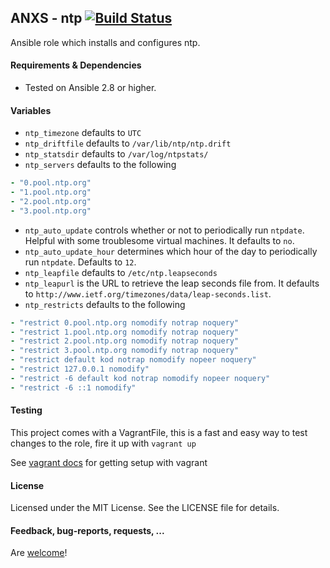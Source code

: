 ## ANXS - ntp [![Build Status](https://travis-ci.org/ANXS/ntp.png)](https://travis-ci.org/ANXS/ntp)

Ansible role which installs and configures ntp.


#### Requirements & Dependencies
- Tested on Ansible 2.8 or higher.


#### Variables

* `ntp_timezone` defaults to `UTC`
* `ntp_driftfile` defaults to `/var/lib/ntp/ntp.drift`
* `ntp_statsdir` defaults to `/var/log/ntpstats/`
* `ntp_servers` defaults to the following
```yaml
- "0.pool.ntp.org"
- "1.pool.ntp.org"
- "2.pool.ntp.org"
- "3.pool.ntp.org"
```
* `ntp_auto_update` controls whether or not to periodically run `ntpdate`. Helpful with some troublesome virtual machines. It defaults to `no`.
* `ntp_auto_update_hour` determines which hour of the day to periodically run `ntpdate`. Defaults to `12`.
* `ntp_leapfile` defaults to `/etc/ntp.leapseconds`
* `ntp_leapurl` is the URL to retrieve the leap seconds file from. It defaults to `http://www.ietf.org/timezones/data/leap-seconds.list`.
* `ntp_restricts` defaults to the following
```yaml
- "restrict 0.pool.ntp.org nomodify notrap noquery"
- "restrict 1.pool.ntp.org nomodify notrap noquery"
- "restrict 2.pool.ntp.org nomodify notrap noquery"
- "restrict 3.pool.ntp.org nomodify notrap noquery"
- "restrict default kod notrap nomodify nopeer noquery"
- "restrict 127.0.0.1 nomodify"
- "restrict -6 default kod notrap nomodify nopeer noquery"
- "restrict -6 ::1 nomodify"
```

#### Testing
This project comes with a VagrantFile, this is a fast and easy way to test changes to the role, fire it up with `vagrant up`

See [vagrant docs](https://docs.vagrantup.com/v2/) for getting setup with vagrant


#### License

Licensed under the MIT License. See the LICENSE file for details.


#### Feedback, bug-reports, requests, ...

Are [welcome](https://github.com/ANXS/ntp/issues)!

